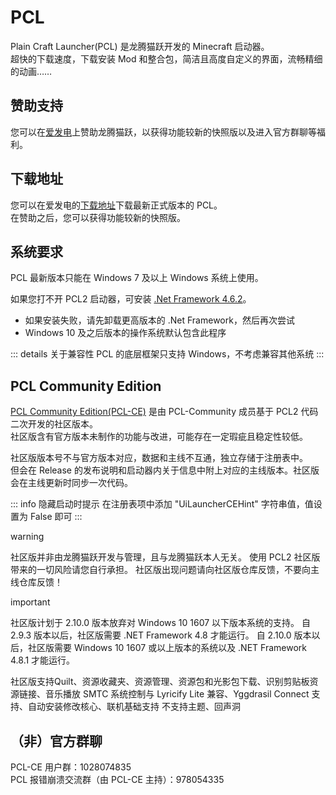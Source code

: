 # PCL

Plain Craft Launcher(PCL) 是龙腾猫跃开发的 Minecraft 启动器。  
超快的下载速度，下载安装 Mod 和整合包，简洁且高度自定义的界面，流畅精细的动画……

## 赞助支持

您可以在[爱发电](https://afdian.com/@LTCat)上赞助龙腾猫跃，以获得功能较新的快照版以及进入官方群聊等福利。

## 下载地址

您可以在爱发电的[下载地址](https://afdian.com/p/0164034c016c11ebafcb52540025c377)下载最新正式版本的 PCL。  
在赞助之后，您可以获得功能较新的快照版。

## 系统要求

PCL 最新版本只能在 Windows 7 及以上 Windows 系统上使用。

如果您打不开 PCL2 启动器，可安装 [.Net Framework 4.6.2](https://dotnet.microsoft.com/zh-cn/download/dotnet-framework/thank-you/net462-offline-installer)。

- 如果安装失败，请先卸载更高版本的 .Net Framework，然后再次尝试
- Windows 10 及之后版本的操作系统默认包含此程序

::: details 关于兼容性
PCL 的底层框架只支持 Windows，不考虑兼容其他系统
:::

## PCL Community Edition

[PCL Community Edition(PCL-CE)](https://github.com/PCL-Community/PCL2-CE) 是由 PCL-Community 成员基于 PCL2 代码二次开发的社区版本。  
社区版含有官方版本未制作的功能与改进，可能存在一定瑕疵且稳定性较低。

社区版版本号不与官方版本对应，数据和主线不互通，独立存储于注册表中。  
但会在 Release 的发布说明和启动器内关于信息中附上对应的主线版本。社区版会在主线更新时同步一次代码。

::: info 隐藏启动时提示
在注册表项中添加 "UiLauncherCEHint" 字符串值，值设置为 False 即可
:::

warning

社区版并非由龙腾猫跃开发与管理，且与龙腾猫跃本人无关。
使用 PCL2 社区版带来的一切风险请您自行承担。
社区版出现问题请向社区版仓库反馈，不要向主线仓库反馈！

important

社区版计划于 2.10.0 版本放弃对 Windows 10 1607 以下版本系统的支持。
自 2.9.3 版本以后，社区版需要 .NET Framework 4.8 才能运行。
自 2.10.0 版本以后，社区版需要 Windows 10 1607 或以上版本的系统以及 .NET Framework 4.8.1 才能运行。

社区版支持Quilt、资源收藏夹、资源管理、资源包和光影包下载、识别剪贴板资源链接、音乐播放 SMTC 系统控制与 Lyricify Lite 兼容、Yggdrasil Connect 支持、自动安装修改核心、联机基础支持
不支持主题、回声洞

## （非）官方群聊

PCL-CE 用户群：1028074835  
PCL 报错崩溃交流群（由 PCL-CE 主持）：978054335
